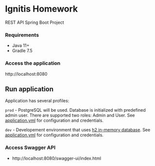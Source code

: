 # Ignitis Homework
REST API Spring Boot Project

### Requirements
* Java 11+
* Gradle 7.5

### Access the application
http://localhost:8080

## Run application
Application has several profiles:

`prod` - PostgreSQL will be used. Database is initialized with predefined admin user. There are supported two roles: Admin and User. See [application.yml](https://github.com/kristupasjovaisa/Ignitis.Homework/blob/dev/Homework/src/main/resources/application.yml) for configuration and credentials.

`dev` - Developement environment that uses [h2 in-memory database](http://localhost:8080/h2-console). See [application.yml](https://github.com/kristupasjovaisa/Ignitis.Homework/blob/dev/Homework/src/main/resources/application.yml) for configuration and credentials.

### Access Swagger API
* http://localhost:8080/swagger-ui/index.html